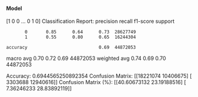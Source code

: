 #### Model
[1 0 0 ... 0 1 0]
Classification Report:
              precision    recall  f1-score   support

           0       0.85      0.64      0.73  28627749
           1       0.55      0.80      0.65  16244304

    accuracy                           0.69  44872053
   macro avg       0.70      0.72      0.69  44872053
weighted avg       0.74      0.69      0.70  44872053

Accuracy: 0.6944565250892354
Confusion Matrix:
[[18221074 10406675]
 [ 3303688 12940616]]
Confusion Matrix (%):
[[40.60673132 23.19188516]
 [ 7.36246233 28.83892119]]
